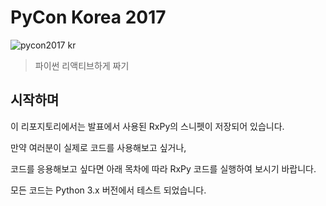 # PyCon Korea 2017

![pycon2017 kr](http://www.pigno.se/static/assets/images/pycon2017.png)

> 파이썬 리액티브하게 짜기

## 시작하며

이 리포지토리에서는 발표에서 사용된 RxPy의 스니펫이 저장되어 있습니다.

만약 여러분이 실제로 코드를 사용해보고 싶거나,

코드를 응용해보고 싶다면 아래 목차에 따라 RxPy 코드를 실행하여 보시기 바랍니다.

모든 코드는 Python 3.x 버전에서 테스트 되었습니다.
